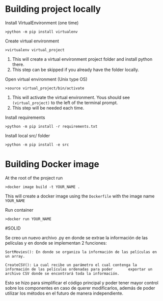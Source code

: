 # Building project locally
Install VirtualEnvironment (one time)

    >python -m pip install virtualenv

Create virtual environment

    >virtualenv virtual_project

1. This will create a virtual environment project folder and install python there.
2. This step can be skipped if you already have the folder locally.

Open virtual environment (Unix type OS)

    >source virtual_project/bin/activate

1. This will activate the virtual environment.  Yous should see `(virtual_project)` to the left of the terminal prompt.
2. This step will be needed each time.

Install requirements
    
    >python -m pip install -r requirements.txt

Install local src/ folder

    >python -m pip install -e src 

# Building Docker image
At the root of the project run

    >docker image build -t YOUR_NAME .

This will create a docker image using the `Dockerfile` with the image name `YOUR_NAME`

Run container

    >docker run YOUR_NAME

#SOLID

Se creo un nuevo archivo .py en donde se extrae la información de las películas y en donde se implementan 2 funciones:

    SortMovies(): En donde se organiza la información de las películas en un array.
    
    CreateCSV(): La cual recibe un parámetro el cual contenga la información de las películas ordenadas para poder       exportar un archivo CSV donde se encontrará toda la información.

Esto se hizo para simplificar el código principal y poder tener mayor control sobre los componentes en caso de querer modificarlos, además de poder utilizar los métodos en el futuro de manera independiente.
